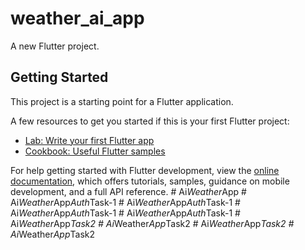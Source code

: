 # weather_ai_app

A new Flutter project.

## Getting Started

This project is a starting point for a Flutter application.

A few resources to get you started if this is your first Flutter project:

- [Lab: Write your first Flutter app](https://docs.flutter.dev/get-started/codelab)
- [Cookbook: Useful Flutter samples](https://docs.flutter.dev/cookbook)

For help getting started with Flutter development, view the
[online documentation](https://docs.flutter.dev/), which offers tutorials,
samples, guidance on mobile development, and a full API reference.
#   A i _ W e a t h e r _ A p p 
 
 #   A i _ W e a t h e r _ A p p _ A u t h _ T a s k - 1 
 
 #   A i _ W e a t h e r _ A p p _ A u t h _ T a s k - 1 
 
 #   A i _ W e a t h e r _ A p p _ A u t h _ T a s k - 1 
 
 #   A i _ W e a t h e r _ A p p _ A u t h _ T a s k - 1 
 
 #   A i _ W e a t h e r _ A p p _ T a s k 2 
 
 #   A i _ W e a t h e r _ A p p _ T a s k 2 
 
 #   A i _ W e a t h e r _ A p p _ T a s k 2 
 
 #   A i _ W e a t h e r _ A p p _ T a s k 2 
 
 

